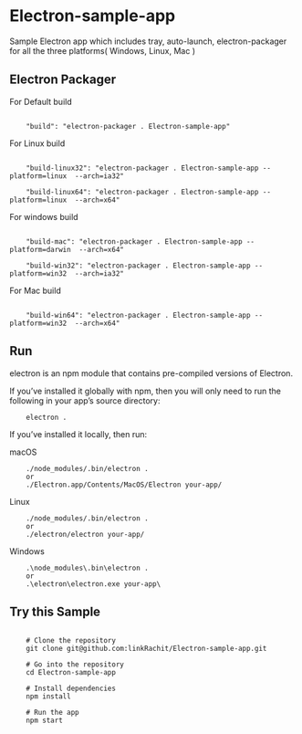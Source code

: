 # Electron-sample-app

Sample Electron app which includes tray, auto-launch, electron-packager for all the three platforms( Windows, Linux, Mac )

## Electron Packager

For Default build
```console

	"build": "electron-packager . Electron-sample-app"

```

For Linux build
```console

    "build-linux32": "electron-packager . Electron-sample-app --platform=linux  --arch=ia32"

    "build-linux64": "electron-packager . Electron-sample-app --platform=linux  --arch=x64"

```
For windows build
```console

	"build-mac": "electron-packager . Electron-sample-app --platform=darwin  --arch=x64"

	"build-win32": "electron-packager . Electron-sample-app --platform=win32  --arch=ia32"

```
For Mac build
```console

	"build-win64": "electron-packager . Electron-sample-app --platform=win32  --arch=x64"

```

## Run

electron is an npm module that contains pre-compiled versions of Electron.

If you’ve installed it globally with npm, then you will only need to run the following in your app’s source directory:

```console
	electron .
```

If you’ve installed it locally, then run:

macOS
```console
	./node_modules/.bin/electron .
	or
	./Electron.app/Contents/MacOS/Electron your-app/
```
Linux 
```console
	./node_modules/.bin/electron .
	or
	./electron/electron your-app/
```

Windows
```console
	.\node_modules\.bin\electron .
	or
	.\electron\electron.exe your-app\

```

## Try this Sample

```console

	# Clone the repository
	git clone git@github.com:linkRachit/Electron-sample-app.git

	# Go into the repository
	cd Electron-sample-app

	# Install dependencies
	npm install
	
	# Run the app
	npm start

```

